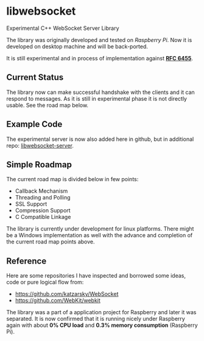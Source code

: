 libwebsocket
============

Experimental C++ WebSocket Server Library


The library was originally developed and tested on *Raspberry Pi*. Now it is developed on desktop machine and will be back-ported.

It is still experimental and in process of implementation against [**RFC 6455**](http://tools.ietf.org/html/rfc6455).

Current Status
--------------

The library now can make successful handshake with the clients and it can respond to messages. As it is still in experimental phase it is not directly usable. See the road map below.

Example Code
------------

The experimental server is now also added here in github, but in additional repo: [libwebsocket-server](https://github.com/Rolice/libwebsocket-server).

Simple Roadmap
--------------

The current road map is divided below in few points:

* Callback Mechanism
* Threading and Polling
* SSL Support
* Compression Support
* C Compatible Linkage

The library is currently under development for linux platforms. There might be a Windows implementation as well with the advance and completion of the current road map points above.

Reference
---------------------------------------

Here are some repositories I have inspected and borrowed some ideas, code or pure logical flow from:

* https://github.com/katzarsky/WebSocket
* https://github.com/WebKit/webkit

The library was a part of a application project for Raspberry and later it was separated. It is now confirmed that it is running nicely under Raspberry again with about **0% CPU load** and **0.3% memory consumption** (Raspberry Pi).
